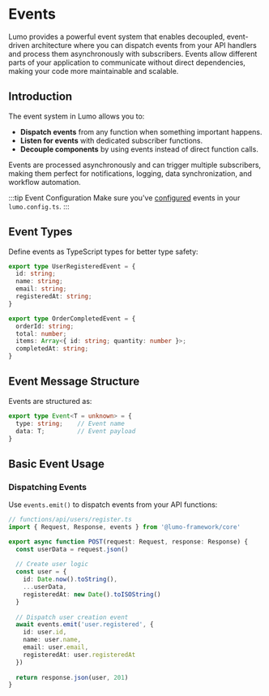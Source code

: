 # Events

Lumo provides a powerful event system that enables decoupled, event-driven architecture where you can dispatch events from your API handlers and process them asynchronously with subscribers. Events allow different parts of your application to communicate without direct dependencies, making your code more maintainable and scalable.

## Introduction

The event system in Lumo allows you to:

- **Dispatch events** from any function when something important happens.
- **Listen for events** with dedicated subscriber functions.
- **Decouple components** by using events instead of direct function calls.

Events are processed asynchronously and can trigger multiple subscribers, making them perfect for notifications, logging, data synchronization, and workflow automation.

:::tip Event Configuration
Make sure you've [configured](/0.1.0-alpha/configuration#events) events in your `lumo.config.ts`.
:::

## Event Types

Define events as TypeScript types for better type safety:

```typescript
export type UserRegisteredEvent = {
  id: string;
  name: string;
  email: string;
  registeredAt: string;
}

export type OrderCompletedEvent = {
  orderId: string;
  total: number;
  items: Array<{ id: string; quantity: number }>;
  completedAt: string;
}
```

## Event Message Structure

Events are structured as:

```typescript
export type Event<T = unknown> = {
  type: string;    // Event name
  data: T;         // Event payload
}
```

## Basic Event Usage

### Dispatching Events

Use `events.emit()` to dispatch events from your API functions:

```typescript
// functions/api/users/register.ts
import { Request, Response, events } from '@lumo-framework/core'

export async function POST(request: Request, response: Response) {
  const userData = request.json()
  
  // Create user logic
  const user = {
    id: Date.now().toString(),
    ...userData,
    registeredAt: new Date().toISOString()
  }
  
  // Dispatch user creation event
  await events.emit('user.registered', {
    id: user.id,
    name: user.name,
    email: user.email,
    registeredAt: user.registeredAt
  })
  
  return response.json(user, 201)
}
```
